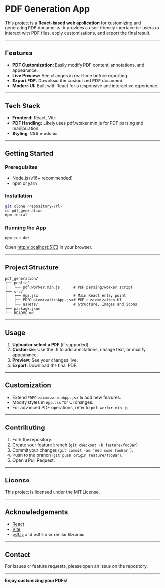 # PDF Generation App

This project is a **React-based web application** for customizing and generating PDF documents. It provides a user-friendly interface for users to interact with PDF files, apply customizations, and export the final result.

---

## Features

- **PDF Customization:** Easily modify PDF content, annotations, and appearance.
- **Live Preview:** See changes in real-time before exporting.
- **Export PDF:** Download the customized PDF document.
- **Modern UI:** Built with React for a responsive and interactive experience.

---

## Tech Stack

- **Frontend:** React, Vite
- **PDF Handling:** Likely uses pdf.worker.min.js for PDF parsing and manipulation.
- **Styling:** CSS modules

---

## Getting Started

### Prerequisites

- Node.js (v16+ recommended)
- npm or yarn

### Installation

```bash
git clone <repository-url>
cd pdf_generation
npm install
```

### Running the App

```bash
npm run dev
```

Open [http://localhost:5173](http://localhost:5173) in your browser.

---

## Project Structure

```
pdf_generation/
├── public/
│   └── pdf.worker.min.js      # PDF parsing/worker script
├── src/
│   ├── App.jsx                # Main React entry point
│   ├── PDFCustomizationApp.jsx# PDF customization UI
│   └── assets/                # Structure, Images and icons
├── package.json
└── README.md
```

---

## Usage

1. **Upload or select a PDF** (if supported).
2. **Customize**: Use the UI to add annotations, change text, or modify appearance.
3. **Preview**: See your changes live.
4. **Export**: Download the final PDF.

---

## Customization

- Extend `PDFCustomizationApp.jsx` to add new features.
- Modify styles in `App.css` for UI changes.
- For advanced PDF operations, refer to `pdf.worker.min.js`.

---

## Contributing

1. Fork the repository.
2. Create your feature branch (`git checkout -b feature/fooBar`).
3. Commit your changes (`git commit -am 'Add some fooBar'`).
4. Push to the branch (`git push origin feature/fooBar`).
5. Open a Pull Request.

---

## License

This project is licensed under the MIT License.

---

## Acknowledgements

- [React](https://react.dev/)
- [Vite](https://vitejs.dev/)
- [pdf.js](https://mozilla.github.io/pdf.js/) and pdf-lib or similar libraries

---

## Contact

For issues or feature requests, please open an issue on the repository.

---

**Enjoy customizing your PDFs!**
